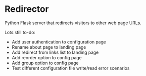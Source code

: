 # Redirector

Python Flask server that redirects visitors to other web page URLs.

Lots still to-do:

- Add user authentication to configuration page
- Rename about page to landing page
- Add redirect from links list to landing page
- Add reorder option to config page
- Add group option to config page
- Test different configuration file write/read error scenarios
